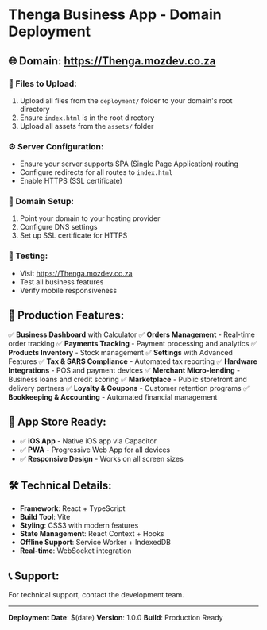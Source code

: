 # Thenga Business App - Domain Deployment

## 🌐 Domain: https://Thenga.mozdev.co.za

### 📁 Files to Upload:
1. Upload all files from the `deployment/` folder to your domain's root directory
2. Ensure `index.html` is in the root directory
3. Upload all assets from the `assets/` folder

### ⚙️ Server Configuration:
- Ensure your server supports SPA (Single Page Application) routing
- Configure redirects for all routes to `index.html`
- Enable HTTPS (SSL certificate)

### 🔧 Domain Setup:
1. Point your domain to your hosting provider
2. Configure DNS settings
3. Set up SSL certificate for HTTPS

### 🧪 Testing:
- Visit https://Thenga.mozdev.co.za
- Test all business features
- Verify mobile responsiveness

## 🚀 Production Features:
✅ **Business Dashboard** with Calculator
✅ **Orders Management** - Real-time order tracking
✅ **Payments Tracking** - Payment processing and analytics
✅ **Products Inventory** - Stock management
✅ **Settings** with Advanced Features
✅ **Tax & SARS Compliance** - Automated tax reporting
✅ **Hardware Integrations** - POS and payment devices
✅ **Merchant Micro-lending** - Business loans and credit scoring
✅ **Marketplace** - Public storefront and delivery partners
✅ **Loyalty & Coupons** - Customer retention programs
✅ **Bookkeeping & Accounting** - Automated financial management

## 📱 App Store Ready:
- ✅ **iOS App** - Native iOS app via Capacitor
- ✅ **PWA** - Progressive Web App for all devices
- ✅ **Responsive Design** - Works on all screen sizes

## 🛠️ Technical Details:
- **Framework**: React + TypeScript
- **Build Tool**: Vite
- **Styling**: CSS3 with modern features
- **State Management**: React Context + Hooks
- **Offline Support**: Service Worker + IndexedDB
- **Real-time**: WebSocket integration

## 📞 Support:
For technical support, contact the development team.

---
**Deployment Date**: $(date)
**Version**: 1.0.0
**Build**: Production Ready